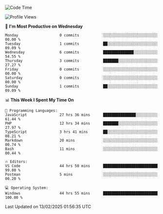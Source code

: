 <!--START_SECTION:waka-->
![Code Time](http://img.shields.io/badge/Code%20Time-4%2C069%20hrs%2032%20mins-blue)

![Profile Views](http://img.shields.io/badge/Profile%20Views-0-blue)

📅 **I'm Most Productive on Wednesday** 

```text
Monday                   0 commits           ░░░░░░░░░░░░░░░░░░░░░░░░░   00.00 % 
Tuesday                  1 commits           ██░░░░░░░░░░░░░░░░░░░░░░░   09.09 % 
Wednesday                6 commits           ██████████████░░░░░░░░░░░   54.55 % 
Thursday                 3 commits           ███████░░░░░░░░░░░░░░░░░░   27.27 % 
Friday                   0 commits           ░░░░░░░░░░░░░░░░░░░░░░░░░   00.00 % 
Saturday                 0 commits           ░░░░░░░░░░░░░░░░░░░░░░░░░   00.00 % 
Sunday                   1 commits           ██░░░░░░░░░░░░░░░░░░░░░░░   09.09 % 
```


📊 **This Week I Spent My Time On** 

```text
💬 Programming Languages: 
JavaScript               27 hrs 36 mins      ███████████████░░░░░░░░░░   61.44 % 
PHP                      12 hrs 34 mins      ███████░░░░░░░░░░░░░░░░░░   27.97 % 
TypeScript               3 hrs 41 mins       ██░░░░░░░░░░░░░░░░░░░░░░░   08.21 % 
Markdown                 20 mins             ░░░░░░░░░░░░░░░░░░░░░░░░░   00.74 % 
Bash                     11 mins             ░░░░░░░░░░░░░░░░░░░░░░░░░   00.44 % 

🔥 Editors: 
VS Code                  44 hrs 50 mins      █████████████████████████   99.80 % 
Postman                  5 mins              ░░░░░░░░░░░░░░░░░░░░░░░░░   00.20 % 

💻 Operating System: 
Windows                  44 hrs 55 mins      █████████████████████████   100.00 % 
```


 Last Updated on 13/02/2025 01:56:35 UTC
<!--END_SECTION:waka-->
